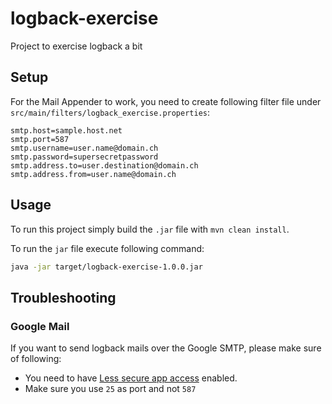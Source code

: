 # logback-exercise
Project to exercise logback a bit

## Setup

For the Mail Appender to work, you need to create following filter file under `src/main/filters/logback_exercise.properties`:
```properties
smtp.host=sample.host.net
smtp.port=587
smtp.username=user.name@domain.ch
smtp.password=supersecretpassword
smtp.address.to=user.destination@domain.ch
smtp.address.from=user.name@domain.ch
```

## Usage

To run this project simply build the `.jar` file with `mvn clean install`.

To run the `jar` file execute following command:
```bash
java -jar target/logback-exercise-1.0.0.jar
```

## Troubleshooting

### Google Mail

If you want to send logback mails over the Google SMTP, please make sure of following:

- You need to have [Less secure app access](https://myaccount.google.com/lesssecureapps) enabled.
- Make sure you use `25` as port and not `587`

